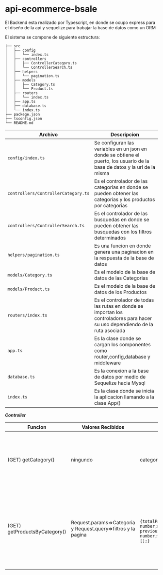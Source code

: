 # api-ecommerce-bsale

El Backend esta realizado por Typescript, en donde se ocupo express para el diseño de la api y sequelize para trabajar la base de datos como un ORM

El sistema se compone de siguiente estructura:

```
├── src
│   ├── config
│   │   └── index.ts 
│   ├── controllers
│   │   ├── ControllerCategory.ts
│   │   └── ControllerSearch.ts 
│   ├── helpers
│   │   └── pagination.ts 
│   ├── models
│   │   ├── Category.ts
│   │   └── Product.ts 
│   ├── routers
│   │   └── index.ts 
│   ├── app.ts
│   ├── database.ts 
│   └── index.ts 
├── packege.json
├── tsconfig.json
└── README.md
```


|      Archivo      |       Descripcion        | 
| ----------------- | ------------------------ | 
| ```config/index.ts```| Se configuran las variables en un json en donde se obtiene el puerto, los usuario de la base de datos y la url de la misma|
|```controllers/ControllerCategory.ts```| Es el controlador de las categorias en donde se pueden obtener las categorias y los productos por categorias |
|```controllers/ControllerSearch.ts```| Es el controlador de las busquedas en donde se pueden obtener las busquedas con los filtros determinados |
|```helpers/pagination.ts```| Es una funcion en donde genera una paginacion en la respuesta de la base de datos |
|```models/Category.ts```| Es el modelo de la base de datos de las Categorias |
|```models/Product.ts```| Es el modelo de la base de datos de los Productos |
|```routers/index.ts```| Es el controlador de todas las rutas en donde se importan los controladores para hacer su uso dependiendo de la ruta asociada |
|```app.ts```| Es la clase donde se cargan los componentes como router,config,database y middleware |
|```database.ts```| Es la conexion a la base de datos por medio de Sequelize hacia Mysql |
|```index.ts```| Es la clase donde se inicia la aplicacion llamando a la clase App() |

***Controller***


|      Funcion      |       Valores Recibidos  |  Valor Retornado  |  Descripcion |      
| ----------------- | ------------------------ | ------------------|--------------|
| (GET) getCategory()| ningundo | categorias[] | Se Realiza la consulta en la base de datos para obtener las categorias pero solo su nombre|
|(GET) getProductsByCategory()| Request.params=>Categoria y Request.query=>filtros y la pagina | ``` {totalPage:number;currentPage: number;nextPage: number; previousPage: number;totalItem:number; data: [];}``` |Se obtiene los datos desde los parametros en la url como dentro de las query params para obtener los filtros y la paginacion|



